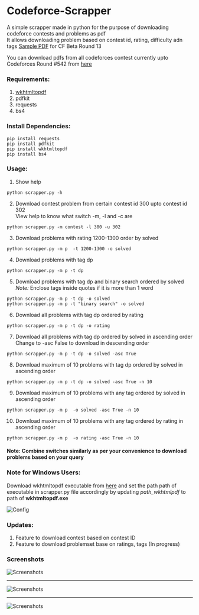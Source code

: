 
# Codeforce-Scrapper
A simple scrapper made in python for the purpose of downloading codeforce contests and problems as pdf <br>
It allows downloading problem based on contest id, rating, difficulty adn tags
[Sample PDF](https://drive.google.com/file/d/1dWMhj5KySMQNa9gSAJBG_vX2Svm2985Z/view?usp=sharing) for CF Beta Round 13

You  can download pdfs from all codeforces contest currently upto Codeforces Round #542 from [here](https://drive.google.com/open?id=1bvspBHcORvqBGyXzhD5TR1HHlOORMCK6)


### Requirements:
1. [wkhtmltopdf](https://wkhtmltopdf.org/)
2. pdfkit
3. requests
4. bs4


### Install Dependencies:
```
pip install requests
pip install pdfkit
pip install wkhtmltopdf
pip install bs4
```
### Usage:
1. Show help 
```
python scrapper.py -h
```
2. Download contest problem from certain contest id 300 upto contest id 302 <br>
View help to know what switch -m, -l and -c are
```
python scrapper.py -m contest -l 300 -u 302
```
3. Download  problems with rating 1200-1300 order by solved
```
python scrapper.py -m p  -t 1200-1300 -o solved 
```
4. Download problems with tag dp
```
python scrapper.py -m p -t dp
```
5. Download problems with tag dp and binary search ordered by solved<br>
<i>Note:</i> Enclose tags inside quotes if it is more than 1 word
```
python scrapper.py -m p -t dp -o solved
python scrapper.py -m p -t "binary search" -o solved
```
6. Download all problems with tag dp ordered by rating
```
python scrapper.py -m p -t dp -o rating
```
7. Download all problems with tag dp ordered by solved in ascending order <br>
Change to -asc False to download in descending order 
```
python scrapper.py -m p -t dp -o solved -asc True
```
8. Download maximum of 10 problems with tag dp ordered by solved in ascending order 
```
python scrapper.py -m p -t dp -o solved -asc True -n 10
```
9. Download maximum of 10 problems with any tag ordered by solved in ascending order 
```
python scrapper.py -m p  -o solved -asc True -n 10
```
10. Download maximum of 10 problems with any tag ordered by rating in ascending order 
```
python scrapper.py -m p  -o rating -asc True -n 10
```

#### Note: Combine switches similarly as per your convenience to download problems based on your query


### Note for Windows Users:
Download wkhtmltopdf executable from [here](https://wkhtmltopdf.org/) and set the path path of executable in scrapper.py file accordingly
by updating <em>path_wkhtmlpdf</em> to path of <strong>wkhtmltopdf.exe</strong>

![Config](https://github.com/sarangbishal/Codeforce-Contests-Scrapper/blob/master/config.JPG)


### Updates:
1. Feature to download contest based on contest ID
2. Feature to download problemset base on ratings, tags (In progress)

### Screenshots

![Screenshots](https://github.com/Bishalsarang/Codeforces-Scrapper/blob/master/sc.JPG)

<hr>

![Screenshots](https://github.com/Bishalsarang/Codeforces-Scrapper/blob/master/linux.JPG)
<hr>


![Screenshots](https://github.com/Bishalsarang/Codeforces-Scrapper/blob/master/Capture.JPG)

